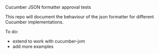 Cucumber JSON formatter approval tests

This repo will document the behaviour of the json formatter for different Cucumber implementations.

To do:

- extend to work with cucumber-jvm
- add more examples
